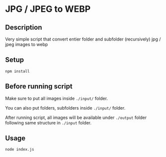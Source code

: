 # JPG / JPEG to WEBP

## Description

Very simple script that convert entier folder and subfolder (recursively) jpg / jpeg images to webp

## Setup

`npm install`

## Before running script

Make sure to put all images inside `./input/` folder.

You can also put folders, subfolders inside `./input/` folder.

After running script, all images will be available under `./output` folder following same structure in `./input` folder.

## Usage

`node index.js`